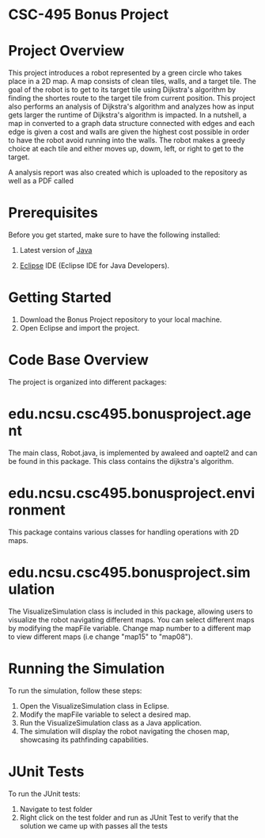 # CSC-495 Bonus Project

# Project Overview

This project introduces a robot represented by a green circle who takes place in a 2D map. A map consists of clean tiles, walls, and a target tile. The goal of the robot is to get to its target tile using Dijkstra's algorithm by finding the shortes route to the target tile from current position. This project also performs an analysis of Dijkstra's algorithm and analyzes how as input gets larger the runtime of Dijkstra's algorithm is impacted. In a nutshell, a map in converted to a graph data structure connected with edges and each edge is given a cost and walls are given the highest cost possible in order to have the robot avoid running into the walls. The robot makes a greedy choice at each tile and either moves up, dowm, left, or right to get to the target. 

A analysis report was also created which is uploaded to the repository as well as a PDF called 

# Prerequisites

Before you get started, make sure to have the following installed:

1. Latest version of [Java](https://www.oracle.com/java/technologies/downloads/#java17)

2. [Eclipse](https://www.eclipse.org/downloads/) IDE (Eclipse IDE for Java Developers).

# Getting Started

1. Download the Bonus Project repository to your local machine.
2. Open Eclipse and import the project.

# Code Base Overview

The project is organized into different packages:

# edu.ncsu.csc495.bonusproject.agent
The main class, Robot.java, is implemented by awaleed and oaptel2 and can be found in this package.
This class contains the dijkstra's algorithm.

# edu.ncsu.csc495.bonusproject.environment

This package contains various classes for handling operations with 2D maps.

# edu.ncsu.csc495.bonusproject.simulation
The VisualizeSimulation class is included in this package, allowing users to visualize the robot navigating different maps. You can select different maps by modifying the mapFile variable. Change map number to a different map to view different maps (i.e change "map15" to "map08"). 

# Running the Simulation
To run the simulation, follow these steps:

1. Open the VisualizeSimulation class in Eclipse.
2. Modify the mapFile variable to select a desired map.
3. Run the VisualizeSimulation class as a Java application.
4. The simulation will display the robot navigating the chosen map, showcasing its pathfinding capabilities.

# JUnit Tests
To run the JUnit tests:

1. Navigate to test folder 
2. Right click on the test folder and run as JUnit Test to verify that the solution we came up with passes all the tests

